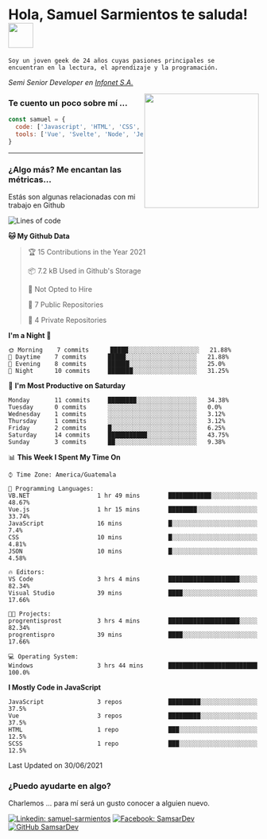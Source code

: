 <h1>Hola, Samuel Sarmientos te saluda! <img src="https://media.giphy.com/media/ZEOAnq3ockGojO0E7n/giphy.gif" width="50"></h1>
<code>Soy un joven geek de 24 años cuyas pasiones principales se
encuentran en la lectura, el aprendizaje y la programación.</code>
<br>
<p><em>Semi Senior Developer en <a href="https://www.progrentis.com/">Infonet S.A.</a>
</em></p>
<img align='right' src="https://media.giphy.com/media/du3J3cXyzhj75IOgvA/giphy.gif" width="230">

### Te cuento un poco sobre mí ...

```javascript
const samuel = {
  code: ['Javascript', 'HTML', 'CSS', 'SASS', 'Python', 'C#'],
  tools: ['Vue', 'Svelte', 'Node', 'Jest', 'Strapi']
}
```
---

### ¿Algo más? Me encantan las métricas...
Estás son algunas relacionadas con mi trabajo en Github

<!--START_SECTION:waka-->
![Lines of code](https://img.shields.io/badge/From%20Hello%20World%20I%27ve%20Written-80190%20lines%20of%20code-blue)

**🐱 My Github Data** 

> 🏆 15 Contributions in the Year 2021
 > 
> 📦 7.2 kB Used in Github's Storage 
 > 
> 🚫 Not Opted to Hire
 > 
> 📜 7 Public Repositories 
 > 
> 🔑 4 Private Repositories  
 > 
**I'm a Night 🦉** 

```text
🌞 Morning    7 commits      █████░░░░░░░░░░░░░░░░░░░░   21.88% 
🌆 Daytime    7 commits      █████░░░░░░░░░░░░░░░░░░░░   21.88% 
🌃 Evening    8 commits      ██████░░░░░░░░░░░░░░░░░░░   25.0% 
🌙 Night      10 commits     ███████░░░░░░░░░░░░░░░░░░   31.25%

```
📅 **I'm Most Productive on Saturday** 

```text
Monday       11 commits     ████████░░░░░░░░░░░░░░░░░   34.38% 
Tuesday      0 commits      ░░░░░░░░░░░░░░░░░░░░░░░░░   0.0% 
Wednesday    1 commits      ░░░░░░░░░░░░░░░░░░░░░░░░░   3.12% 
Thursday     1 commits      ░░░░░░░░░░░░░░░░░░░░░░░░░   3.12% 
Friday       2 commits      █░░░░░░░░░░░░░░░░░░░░░░░░   6.25% 
Saturday     14 commits     ███████████░░░░░░░░░░░░░░   43.75% 
Sunday       3 commits      ██░░░░░░░░░░░░░░░░░░░░░░░   9.38%

```


📊 **This Week I Spent My Time On** 

```text
⌚︎ Time Zone: America/Guatemala

💬 Programming Languages: 
VB.NET                   1 hr 49 mins        ████████████░░░░░░░░░░░░░   48.67% 
Vue.js                   1 hr 15 mins        ████████░░░░░░░░░░░░░░░░░   33.74% 
JavaScript               16 mins             █░░░░░░░░░░░░░░░░░░░░░░░░   7.4% 
CSS                      10 mins             █░░░░░░░░░░░░░░░░░░░░░░░░   4.81% 
JSON                     10 mins             █░░░░░░░░░░░░░░░░░░░░░░░░   4.58%

🔥 Editors: 
VS Code                  3 hrs 4 mins        ████████████████████░░░░░   82.34% 
Visual Studio            39 mins             ████░░░░░░░░░░░░░░░░░░░░░   17.66%

🐱‍💻 Projects: 
progrentisprost          3 hrs 4 mins        ████████████████████░░░░░   82.34% 
progrentispro            39 mins             ████░░░░░░░░░░░░░░░░░░░░░   17.66%

💻 Operating System: 
Windows                  3 hrs 44 mins       █████████████████████████   100.0%

```

**I Mostly Code in JavaScript** 

```text
JavaScript               3 repos             █████████░░░░░░░░░░░░░░░░   37.5% 
Vue                      3 repos             █████████░░░░░░░░░░░░░░░░   37.5% 
HTML                     1 repo              ███░░░░░░░░░░░░░░░░░░░░░░   12.5% 
SCSS                     1 repo              ███░░░░░░░░░░░░░░░░░░░░░░   12.5%

```



 Last Updated on 30/06/2021
<!--END_SECTION:waka-->

### ¿Puedo ayudarte en algo?
Charlemos ... para mí será un gusto conocer a alguien nuevo.

[![Linkedin: samuel-sarmientos](https://img.shields.io/badge/-Samuel%20Sarmientos-blue?style=flat-square&logo=Linkedin&logoColor=white)](https://www.linkedin.com/in/samuel-sarmientos)
[![Facebook: SamsarDev](https://img.shields.io/badge/-SamsarDev-white?style=flat-square&logo=Facebook)](https://www.facebook.com/Samsar.Dev)
[![GitHub SamsarDev](https://img.shields.io/github/followers/SamsarDev?label=follow&style=social)](https://github.com/SamsarDev)
